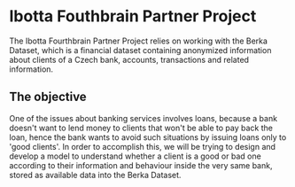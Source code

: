# Ibotta Fouthbrain Partner Project

The Ibotta Fourthbrain Partner Project relies on working with the Berka Dataset, which is a financial dataset containing anonymized information about clients of a Czech bank, accounts, transactions and related information. 

## The objective

One of the issues about banking services involves loans, because a bank doesn't want to lend money to clients that won't be able to pay back the loan, hence the bank wants to avoid such situations by issuing loans only to 'good clients'. In order to accomplish this, we will be trying to design and develop a model to understand whether a client is a good or bad one according to their information and behaviour inside the very same bank, stored as available data into the Berka Dataset.


